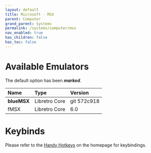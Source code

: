 ```yaml
---
layout: default
title: Microsoft - MSX
parent: Computer
grand_parent: Systems
permalink: /systems/computer/msx
nav_enabled: true
has_children: false
has_toc: false
---
```


# Available Emulators

The default option has been ***marked***.

| Name                     | Type             | Version           |
|:-------------------------|:-----------------|:------------------|
| **blueMSX**	           | Libretro Core    | git 572c918       |
| fMSX                     | Libretro Core    | 6.0               |


# Keybinds 

Please refer to the [Handy Hotkeys](/#handyhotkeys) on the homepage for keybindings.